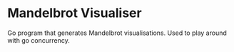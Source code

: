 # Mandelbrot Visualiser

Go program that generates Mandelbrot visualisations.
Used to play around with go concurrency.